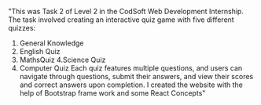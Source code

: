 "This was Task 2 of Level 2 in the CodSoft Web Development Internship. 
The task involved creating an interactive quiz game with five different quizzes: 
1. General Knowledge
2. English Quiz
3. MathsQuiz
4.Science Quiz
5. Computer Quiz
Each quiz features multiple questions, and users can navigate through questions, submit their answers, and view their scores and correct answers upon completion.
I created the website with the help of Bootstrap frame work and some React Concepts"

